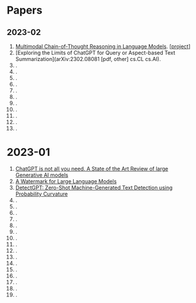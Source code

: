 # Papers
## 2023-02
1. [Multimodal Chain-of-Thought Reasoning in Language Models](https://arxiv.org/abs/2302.00923). [[project](https://github.com/amazon-science/mm-cot)]
2. [Exploring the Limits of ChatGPT for Query or Aspect-based Text Summarization](arXiv:2302.08081  [pdf, other]  cs.CL cs.AI). 
3. [](). 
4. [](). 
5. []().
6. []().
7. []().
8. []().
9. []().
10. []().
11. []().
12. []().
13. []().



# 2023-01
1. [ChatGPT is not all you need. A State of the Art Review of large Generative AI models](https://arxiv.org/abs/2301.04655)
2. [A Watermark for Large Language Models](https://arxiv.org/pdf/2301.10226v1.pdf)
3. [DetectGPT: Zero-Shot Machine-Generated Text Detection using Probability Curvature](https://arxiv.org/abs/2301.11305)
4. []().
5. []().
6. []().
7. []().
8. []().
9. []().
10. []().
11. []().
12. []().
13. []().
14. []().
15. []().
16. []().
17. []().
18. []().
19. []().


